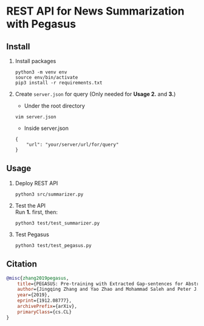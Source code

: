 # REST API for News Summarization with Pegasus

## Install
1. Install packages
    ```
    python3 -m venv env
    source env/bin/activate
    pip3 install -r requirements.txt
    ```
2. Create `server.json` for query (Only needed for **Usage 2.** and **3.**)
    * Under the root directory
    ```
    vim server.json
    ```
    
    * Inside server.json
    ```
    {
        "url": "your/server/url/for/query"
    }
    ```

## Usage
1. Deploy REST API
    ```
    python3 src/summarizer.py
    ```
2. Test the API\
    Run **1.** first, then:
    ```
    python3 test/test_summarizer.py
    ```
3. Test Pegasus
    ```
    python3 test/test_pegasus.py
    ```

## Citation
```bibtex
@misc{zhang2019pegasus,
    title={PEGASUS: Pre-training with Extracted Gap-sentences for Abstractive Summarization},
    author={Jingqing Zhang and Yao Zhao and Mohammad Saleh and Peter J. Liu},
    year={2019},
    eprint={1912.08777},
    archivePrefix={arXiv},
    primaryClass={cs.CL}
}
```
